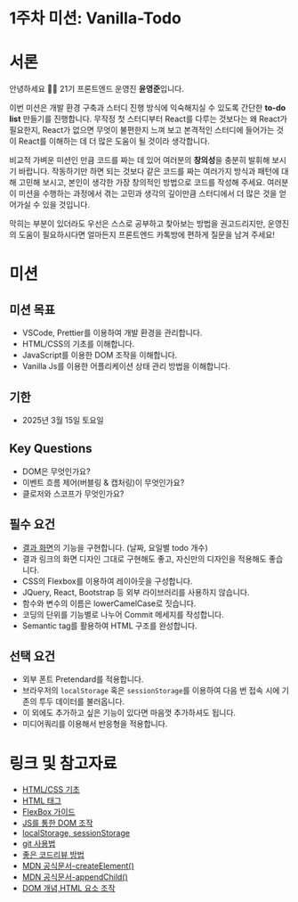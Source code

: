 # 1주차 미션: Vanilla-Todo

# 서론

안녕하세요 🙌🏻 21기 프론트엔드 운영진 **윤영준**입니다.

이번 미션은 개발 환경 구축과 스터디 진행 방식에 익숙해지실 수 있도록 간단한 **to-do list** 만들기를 진행합니다. 무작정 첫 스터디부터 React를 다루는 것보다는 왜 React가 필요한지, React가 없으면 무엇이 불편한지 느껴 보고 본격적인 스터디에 들어가는 것이 React를 이해하는 데 더 많은 도움이 될 것이라 생각합니다.

비교적 가벼운 미션인 만큼 코드를 짜는 데 있어 여러분의 **창의성**을 충분히 발휘해 보시기 바랍니다. 작동하기만 하면 되는 것보다 같은 코드를 짜는 여러가지 방식과 패턴에 대해 고민해 보시고, 본인이 생각한 가장 창의적인 방법으로 코드를 작성해 주세요. 여러분이 미션을 수행하는 과정에서 겪는 고민과 생각의 깊이만큼 스터디에서 더 많은 것을 얻어가실 수 있을 것입니다.

막히는 부분이 있더라도 우선은 스스로 공부하고 찾아보는 방법을 권고드리지만, 운영진의 도움이 필요하시다면 얼마든지 프론트엔드 카톡방에 편하게 질문을 남겨 주세요!

# 미션

## 미션 목표

- VSCode, Prettier를 이용하여 개발 환경을 관리합니다.
- HTML/CSS의 기초를 이해합니다.
- JavaScript를 이용한 DOM 조작을 이해합니다.
- Vanilla Js를 이용한 어플리케이션 상태 관리 방법을 이해합니다.

## 기한

- 2025년 3월 15일 토요일

## Key Questions

- DOM은 무엇인가요?
- 이벤트 흐름 제어(버블링 & 캡처링)이 무엇인가요?
- 클로저와 스코프가 무엇인가요?

## 필수 요건

- [결과 화면](https://vanilla-todo-19th-dh.vercel.app/)의 기능을 구현합니다. (날짜, 요일별 todo 개수)
- 결과 링크의 화면 디자인 그대로 구현해도 좋고, 자신만의 디자인을 적용해도 좋습니다.
- CSS의 Flexbox를 이용하여 레이아웃을 구성합니다.
- JQuery, React, Bootstrap 등 외부 라이브러리를 사용하지 않습니다.
- 함수와 변수의 이름은 lowerCamelCase로 짓습니다.
- 코딩의 단위를 기능별로 나누어 Commit 메세지를 작성합니다.
- Semantic tag를 활용하여 HTML 구조를 완성합니다.

## 선택 요건

- 외부 폰트 Pretendard를 적용합니다.
- 브라우저의 `localStorage` 혹은 `sessionStorage`를 이용하여 다음 번 접속 시에 기존의 투두 데이터를 불러옵니다.
- 이 외에도 추가하고 싶은 기능이 있다면 마음껏 추가하셔도 됩니다.
- 미디어쿼리를 이용해서 반응형을 적용합니다.

# 링크 및 참고자료

- [HTML/CSS 기초](https://heropy.blog/2019/04/24/html-css-starter/)
- [HTML 태그](https://heropy.blog/2019/05/26/html-elements/)
- [FlexBox 가이드](https://heropy.blog/2018/11/24/css-flexible-box/)
- [JS를 통한 DOM 조작](https://velog.io/@bining/javascript-DOM-%EC%A1%B0%EC%9E%91%ED%95%98%EA%B8%B0#append)
- [localStorage, sessionStorage](https://www.daleseo.com/js-web-storage/)
- [git 사용법](https://wayhome25.github.io/git/2017/07/08/git-first-pull-request-story/)
- [좋은 코드리뷰 방법](https://tech.kakao.com/2022/03/17/2022-newkrew-onboarding-codereview/)
- [MDN 공식문서-createElement()](https://developer.mozilla.org/en-US/docs/Web/API/Document/createElement)
- [MDN 공식문서-appendChild()](https://developer.mozilla.org/ko/docs/Web/API/Node/appendChild)
- [DOM 개념,HTML 요소 조작](https://poiemaweb.com/js-dom#3-dom-query--traversing-%EC%9A%94%EC%86%8C%EC%97%90%EC%9D%98-%EC%A0%91%EA%B7%BC)
